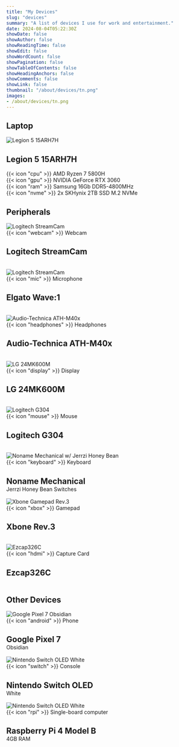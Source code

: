 ```yaml
---
title: "My Devices"
slug: "devices"
summary: "A list of devices I use for work and entertainment."
date: 2024-08-04T05:22:30Z
showDate: false
showAuthor: false
showReadingTime: false
showEdit: false
showWordCount: false
showPagination: false
showTableOfContents: false
showHeadingAnchors: false
showComments: false
showLink: false
thumbnail: "/about/devices/tn.png"
images:
- /about/devices/tn.png
---
```

<style>
.grid {
    display: grid !important;
    gap: 1rem !important;
}
img {
    margin-top: 0 !important;
    margin-bottom: 0 !important;
}
.mb-0 {
    margin-bottom: 0 !important;
}
</style>

<section class="space-y-8">
  <h2 class="text-2xl font-extrabold text-neutral-900 dark:text-neutral">Laptop</h2>
  <div class="flex max-w-prose items-center rounded-md border border-neutral-200 bg-white p-4 shadow dark:border-neutral-700 dark:bg-neutral-800">
    <div class="flex-none pe-4">
      <img src="/about/devices/img/15ARH7H.webp" alt="Legion 5 15ARH7H" class="w-24 rounded-md">
    </div>
    <div>
      <h2 class="text-xl mt-0 font-semibold text-neutral-800 dark:text-neutral">Legion 5 15ARH7H</h2>
      <div class="mt-2 pl-5 text-sm text-neutral-600 dark:text-neutral-400">
        {{< icon "cpu" >}} AMD Ryzen 7 5800H</br>
        {{< icon "gpu" >}} NVIDIA GeForce RTX 3060</br>
        {{< icon "ram" >}} Samsung 16Gb DDR5-4800MHz</br>
        {{< icon "nvme" >}} 2x SKHynix 2TB SSD M.2 NVMe
      </div>
    </div>
  </div>

  <div>
    <h2 class="text-2xl font-extrabold text-neutral-900 dark:text-neutral">Peripherals</h2>
    <div class="mt-4 grid grid-cols-1 gap-4 md:grid-cols-2">
      <div class="flex max-w-prose items-center rounded-md border border-neutral-200 bg-white p-4 shadow dark:border-neutral-700 dark:bg-neutral-800">
        <div class="flex-none pe-4">
          <img src="img/streamcam.webp" alt="Logitech StreamCam" class="w-24 rounded-md">
        </div>
        <div>
          <div class="mt-2 list-disc pl-5 text-sm text-neutral-600 dark:text-neutral-400">{{< icon "webcam" >}} Webcam</div>
          <h2 class="text-xl mt-0 font-semibold text-neutral-800 dark:text-neutral">Logitech StreamCam</h2>
        </div>
      </div>
      <div class="flex max-w-prose items-center rounded-md border border-neutral-200 bg-white p-4 shadow dark:border-neutral-700 dark:bg-neutral-800">
        <div class="flex-none pe-4">
          <img src="img/wave1.webp" alt="Logitech StreamCam" class="w-24 rounded-md">
        </div>
        <div>
          <div class="mt-2 list-disc pl-5 text-sm text-neutral-600 dark:text-neutral-400">{{< icon "mic" >}} Microphone</div>
          <h2 class="text-xl mt-0 font-semibold text-neutral-800 dark:text-neutral">Elgato Wave:1</h2>
        </div>
      </div>
      <div class="flex max-w-prose items-center rounded-md border border-neutral-200 bg-white p-4 shadow dark:border-neutral-700 dark:bg-neutral-800">
        <div class="flex-none pe-4">
          <img src="img/ath-m40x.webp" alt="Audio-Technica ATH-M40x" class="w-24 rounded-md">
        </div>
        <div>
          <div class="mt-2 list-disc pl-5 text-sm text-neutral-600 dark:text-neutral-400">{{< icon "headphones" >}} Headphones</div>
          <h2 class="text-xl mt-0 font-semibold text-neutral-800 dark:text-neutral">Audio-Technica ATH-M40x</h2>
        </div>
      </div>
      <div class="flex max-w-prose items-center rounded-md border border-neutral-200 bg-white p-4 shadow dark:border-neutral-700 dark:bg-neutral-800">
        <div class="flex-none pe-4">
          <img src="img/24MK600M.webp" alt="LG 24MK600M" class="w-24 rounded-md">
        </div>
        <div>
          <div class="mt-2 list-disc pl-5 text-sm text-neutral-600 dark:text-neutral-400">{{< icon "display" >}} Display</div>
          <h2 class="text-xl mt-0 font-semibold text-neutral-800 dark:text-neutral">LG 24MK600M</h2>
        </div>
      </div>
      <div class="flex max-w-prose items-center rounded-md border border-neutral-200 bg-white p-4 shadow dark:border-neutral-700 dark:bg-neutral-800">
        <div class="flex-none pe-4">
          <img src="img/g304.webp" alt="Logitech G304" class="w-24 rounded-md">
        </div>
        <div>
          <div class="mt-2 list-disc pl-5 text-sm text-neutral-600 dark:text-neutral-400">{{< icon "mouse" >}} Mouse</div>
          <h2 class="text-xl mt-0 font-semibold text-neutral-800 dark:text-neutral">Logitech G304</h2>
        </div>
      </div>
      <div class="flex max-w-prose items-center rounded-md border border-neutral-200 bg-white p-4 shadow dark:border-neutral-700 dark:bg-neutral-800">
        <div class="flex-none pe-4">
          <img src="img/generic-keyboard.webp" alt="Noname Mechanical w/ Jerrzi Honey Bean" class="w-24 rounded-md">
        </div>
        <div>
          <div class="mt-2 pl-5 text-sm text-neutral-600 dark:text-neutral-400">{{< icon "keyboard" >}} Keyboard</div>
          <h2 class="text-xl mt-0 font-semibold text-neutral-800 dark:text-neutral mb-0">Noname Mechanical</h2>
          <div class="mt-2 pl-5 text-sm text-neutral-600 dark:text-neutral-400">Jerrzi Honey Bean Switches</div>
        </div>
      </div>
      <div class="flex max-w-prose items-center rounded-md border border-neutral-200 bg-white p-4 shadow dark:border-neutral-700 dark:bg-neutral-800">
        <div class="flex-none pe-4">
          <img src="img/xbone-gamepad-rev3.webp" alt="Xbone Gamepad Rev.3" class="w-24 rounded-md">
        </div>
        <div>
          <div class="mt-2 pl-5 text-sm text-neutral-600 dark:text-neutral-400">{{< icon "xbox" >}} Gamepad</div>
          <h2 class="text-xl mt-0 font-semibold text-neutral-800 dark:text-neutral">Xbone Rev.3</h2>
        </div>
      </div>
      <div class="flex max-w-prose items-center rounded-md border border-neutral-200 bg-white p-4 shadow dark:border-neutral-700 dark:bg-neutral-800">
        <div class="flex-none pe-4">
          <img src="img/ezcap326c.webp" alt="Ezcap326C" class="w-24 rounded-md">
        </div>
        <div>
          <div class="mt-2 pl-5 text-sm text-neutral-600 dark:text-neutral-400">{{< icon "hdmi" >}} Capture Card</div>
          <h2 class="text-xl mt-0 font-semibold text-neutral-800 dark:text-neutral">Ezcap326C</h2>
        </div>
      </div>
    </div>
  </div>

  <div>
    <h2 class="text-2xl font-extrabold text-neutral-900 dark:text-neutral">Other Devices</h2>
    <div class="mt-4 grid grid-cols-1 gap-4 md:grid-cols-3">
      <div class="flex max-w-prose items-center rounded-md border border-neutral-200 bg-white p-4 shadow dark:border-neutral-700 dark:bg-neutral-800">
        <div class="flex-none pe-4">
          <img src="img/pixel7.webp" alt="Google Pixel 7 Obsidian" class="w-24 rounded-md">
        </div>
        <div>
          <div class="mt-2 pl-5 text-sm text-neutral-600 dark:text-neutral-400">{{< icon "android" >}} Phone</div>
          <h2 class="text-xl mt-0 font-semibold text-neutral-800 dark:text-neutral mb-0">Google Pixel 7</h2>
          <div class="mt-2 pl-5 text-sm text-neutral-600 dark:text-neutral-400">Obsidian</div>
        </div>
      </div>
      <div class="flex max-w-prose items-center rounded-md border border-neutral-200 bg-white p-4 shadow dark:border-neutral-700 dark:bg-neutral-800">
        <div class="flex-none pe-4">
          <img src="img/sw-oled-w.webp" alt="Nintendo Switch OLED White" class="w-24 rounded-md">
        </div>
        <div>
          <div class="mt-2 pl-5 text-sm text-neutral-600 dark:text-neutral-400">{{< icon "switch" >}} Console</div>
          <h2 class="text-xl mt-0 font-semibold text-neutral-800 dark:text-neutral mb-0">Nintendo Switch OLED</h2>
          <div class="mt-2 pl-5 text-sm text-neutral-600 dark:text-neutral-400">White</div>
        </div>
      </div>
      <div class="flex max-w-prose items-center rounded-md border border-neutral-200 bg-white p-4 shadow dark:border-neutral-700 dark:bg-neutral-800">
        <div class="flex-none pe-4">
          <img src="img/rpi4b.webp" alt="Nintendo Switch OLED White" class="w-24 rounded-md">
        </div>
        <div>
          <div class="mt-2 pl-5 text-sm text-neutral-600 dark:text-neutral-400">{{< icon "rpi" >}} Single-board computer</div>
          <h2 class="text-xl mt-0 font-semibold text-neutral-800 dark:text-neutral mb-0">Raspberry Pi 4 Model B</h2>
          <div class="mt-2 pl-5 text-sm text-neutral-600 dark:text-neutral-400">4GB RAM</div>
        </div>
      </div>
    </div>
  </div>
</section>
